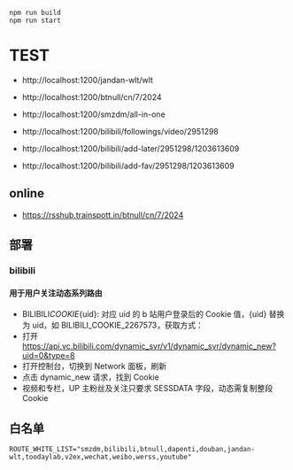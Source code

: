 ```
npm run build
npm run start
```

# TEST

-   http://localhost:1200/jandan-wlt/wlt
-   http://localhost:1200/btnull/cn/7/2024
-   http://localhost:1200/smzdm/all-in-one
-   http://localhost:1200/bilibili/followings/video/2951298

-   http://localhost:1200/bilibili/add-later/2951298/1203613609
-   http://localhost:1200/bilibili/add-fav/2951298/1203613609

## online
- https://rsshub.trainspott.in/btnull/cn/7/2024

## 部署

### bilibili

#### 用于用户关注动态系列路由

-   BILIBILI*COOKIE*{uid}: 对应 uid 的 b 站用户登录后的 Cookie 值，{uid} 替换为 uid，如 BILIBILI_COOKIE_2267573，获取方式：
-   打开 https://api.vc.bilibili.com/dynamic_svr/v1/dynamic_svr/dynamic_new?uid=0&type=8
-   打开控制台，切换到 Network 面板，刷新
-   点击 dynamic_new 请求，找到 Cookie
-   视频和专栏，UP 主粉丝及关注只要求 SESSDATA 字段，动态需复制整段 Cookie

## 白名单

```env
ROUTE_WHITE_LIST="smzdm,bilibili,btnull,dapenti,douban,jandan-wlt,toodaylab,v2ex,wechat,weibo,werss,youtube"
```
